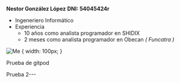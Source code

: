 
__Nestor González López__
__DNI: 54045424r__

* Ingeneriero Informático
* Experiencia
  * 10 años como analista programador en SHIDIX
  * 2 meses como analista programador en Obecan _( Funcatra )_

![Me](https://blogdesuperheroes.es/wp-content/plugins/BdSGallery/BdSGaleria/36095.JPG " My other me")  { width: 100px; }

Prueba de gitpod

Prueba 2---
